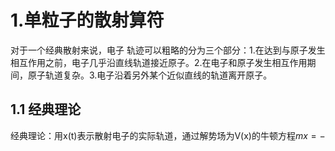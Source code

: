 # 1.单粒子的散射算符

对于一个经典散射来说，电子 轨迹可以粗略的分为三个部分：1.在达到与原子发生相互作用之前，电子几乎沿直线轨道接近原子。2.在电子和原子发生相互作用期间，原子轨道复杂。3.电子沿着另外某个近似直线的轨道离开原子。

## 1.1 经典理论

经典理论：用x(t)表示散射电子的实际轨道，通过解势场为V(x)的牛顿方程$mx=-$